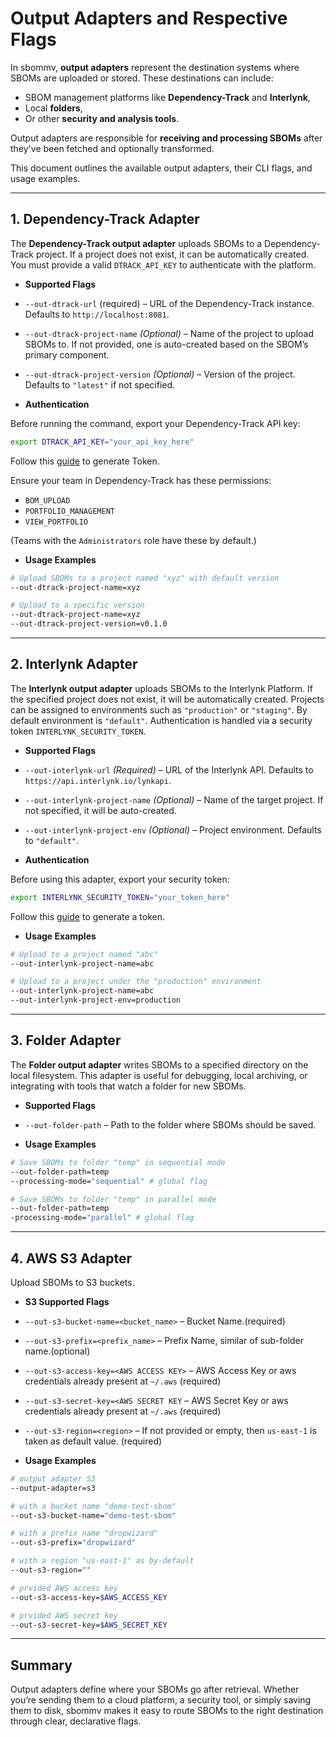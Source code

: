 # Output Adapters and Respective Flags

In sbommv, **output adapters** represent the destination systems where SBOMs are uploaded or stored. These destinations can include:

- SBOM management platforms like **Dependency-Track** and **Interlynk**,  
- Local **folders**,
- Or other **security and analysis tools**.

Output adapters are responsible for **receiving and processing SBOMs** after they've been fetched and optionally transformed.

This document outlines the available output adapters, their CLI flags, and usage examples.

---

## 1. Dependency-Track Adapter

The **Dependency-Track output adapter** uploads SBOMs to a Dependency-Track project. If a project does not exist, it can be automatically created. You must provide a valid `DTRACK_API_KEY` to authenticate with the platform.

- **Supported Flags**

- `--out-dtrack-url` (required) – URL of the Dependency-Track instance. Defaults to `http://localhost:8081`.  
- `--out-dtrack-project-name` *(Optional)* – Name of the project to upload SBOMs to. If not provided, one is auto-created based on the SBOM’s primary component.
- `--out-dtrack-project-version` *(Optional)* – Version of the project. Defaults to `"latest"` if not specified.

- **Authentication**

Before running the command, export your Dependency-Track API key:

```bash
export DTRACK_API_KEY="your_api_key_here"
```

Follow this [guide](https://github.com/interlynk-io/sbommv/blob/v0.0.3/examples/github_dtrack_examples.md) to generate Token.

Ensure your team in Dependency-Track has these permissions:

- `BOM_UPLOAD`  
- `PORTFOLIO_MANAGEMENT`  
- `VIEW_PORTFOLIO`  

(Teams with the `Administrators` role have these by default.)

- **Usage Examples**

```bash
# Upload SBOMs to a project named "xyz" with default version
--out-dtrack-project-name=xyz

# Upload to a specific version
--out-dtrack-project-name=xyz
--out-dtrack-project-version=v0.1.0
```

---

## 2. Interlynk Adapter

The **Interlynk output adapter** uploads SBOMs to the Interlynk Platform. If the specified project does not exist, it will be automatically created. Projects can be assigned to environments such as `"production"` or `"staging"`. By default environment is `"default"`. Authentication is handled via a security token `INTERLYNK_SECURITY_TOKEN`.

- **Supported Flags**

- `--out-interlynk-url` *(Required)* – URL of the Interlynk API. Defaults to `https://api.interlynk.io/lynkapi`.  
- `--out-interlynk-project-name` *(Optional)* – Name of the target project. If not specified, it will be auto-created.  
- `--out-interlynk-project-env` *(Optional)* – Project environment. Defaults to `"default"`.

- **Authentication**

Before using this adapter, export your security token:

```bash
export INTERLYNK_SECURITY_TOKEN="your_token_here"
```

Follow this [guide](https://github.com/interlynk-io/sbommv/blob/v0.0.3/docs/getting_started.md#2-configuring-interlynk-authentication) to generate a token.

- **Usage Examples**

```bash
# Upload to a project named "abc"
--out-interlynk-project-name=abc

# Upload to a project under the "production" environment
--out-interlynk-project-name=abc
--out-interlynk-project-env=production
```

---

## 3. Folder Adapter

The **Folder output adapter** writes SBOMs to a specified directory on the local filesystem. This adapter is useful for debugging, local archiving, or integrating with tools that watch a folder for new SBOMs.

- **Supported Flags**

- `--out-folder-path` – Path to the folder where SBOMs should be saved.  

- **Usage Examples**

```bash
# Save SBOMs to folder "temp" in sequential mode
--out-folder-path=temp
--processing-mode="sequential" # global flag

# Save SBOMs to folder "temp" in parallel mode
--out-folder-path=temp
-processing-mode="parallel" # global flag
```

---

## 4. AWS S3 Adapter

Upload SBOMs to S3 buckets.

- **S3 Supported Flags**

- `--out-s3-bucket-name=<bucket_name>`  – Bucket Name.(required)

- `--out-s3-prefix=<prefix_name>`  – Prefix Name, similar of sub-folder name.(optional)

- `--out-s3-access-key=<AWS ACCESS KEY>` – AWS Access Key or aws credentials already present at `~/.aws` (required)

- `--out-s3-secret-key=<AWS SECRET KEY` – AWS Secret Key or aws credentials already present at `~/.aws` (required)

- `--out-s3-region=<region>` – If not provided or empty, then `us-east-1` is taken as default value. (required)

- **Usage Examples**

```bash
# output adapter S3
--output-adapter=s3 

# with a bucket name "demo-test-sbom"
--out-s3-bucket-name="demo-test-sbom" 

# with a prefix name "dropwizard"
--out-s3-prefix="dropwizard" 

# with a region "us-east-1" as by-default
--out-s3-region="" 

# prvided AWS access key
--out-s3-access-key=$AWS_ACCESS_KEY 

# prvided AWS secret key
--out-s3-secret-key=$AWS_SECRET_KEY
```

---

## Summary

Output adapters define where your SBOMs go after retrieval. Whether you’re sending them to a cloud platform, a security tool, or simply saving them to disk, sbommv makes it easy to route SBOMs to the right destination through clear, declarative flags.
